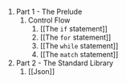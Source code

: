 1) Part 1 - The Prelude
	1) Control Flow
		1) [[The `if` statement]]
		2) [[The `for` statement]]
		3) [[The `while` statement]]
		4) [[The `match` statement]]
2) Part 2 - The Standard Library
	1) [[Json]]
